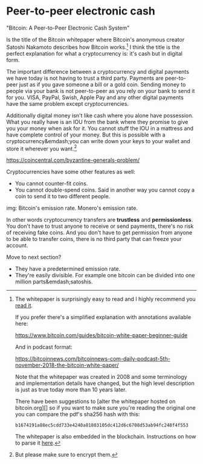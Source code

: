 # Peer-to-peer electronic cash

"Bitcoin: A Peer-to-Peer Electronic Cash System"

Is the title of the Bitcoin whitepaper where Bitcoin's anonymous creator Satoshi Nakamoto describes how Bitcoin works.[^whitepaper] I think the title is the perfect explanation for what a cryptocurrency is: it's cash but in digital form.

The important difference between a cryptocurrency and digital payments we have today is not having to trust a third party. Payments are peer-to-peer just as if you gave someone a bill or a gold coin. Sending money to people via your bank is not peer-to-peer as you rely on your bank to send it for you. VISA, PayPal, Swish, Apple Pay and any other digital payments have the same problem except cryptocurrencies.

Additionally digital money isn't like cash where you alone have possession. What you really have is an IOU from the bank where they promise to give you your money when ask for it. You cannot stuff the IOU in a mattress and have complete control of your money. But this is possible with a cryptocurrency&emdash;you can write down your keys to your wallet and store it wherever you want.[^keys]

<https://coincentral.com/byzantine-generals-problem/>

Cryptocurrencies have some other features as well:

* You cannot counter-fit coins.
* You cannot double-spend coins. Said in another way you cannot copy a coin to send it to two different people.


img: Bitcoin's emission rate. Monero's emission rate.

In other words cryptocurrency transfers are **trustless** and **permissionless**. You don't have to trust anyone to receive or send payments, there's no risk of receiving fake coins. And you don't have to get permission from anyone to be able to transfer coins, there is no third party that can freeze your account.


Move to next section?
* They have a predetermined emission rate.
* They're easily divisible. For example one bitcoin can be divided into one million parts&emdash;satoshis.


[^whitepaper]: The whitepaper is surprisingly easy to read and I highly recommend you [read it][whitepaper].

    If you prefer there's a simplified explanation with annotations available here:

    <https://www.bitcoin.com/guides/bitcoin-white-paper-beginner-guide>

    And in podcast format:

    <https://bitcoinnews.com/bitcoinnews-com-daily-podcast-5th-november-2018-the-bitcoin-white-paper/>

    Note that the whitepaper was created in 2008 and some terminology and implementation details have changed, but the high level description is just as true today more than 10 years later.

    There have been suggestions to [alter the whitepaper hosted on bitcoin.org][] so if you want to make sure you're reading the original one you can compare the pdf's sha256 hash with this:

    `b1674191a88ec5cdd733e4240a81803105dc412d6c6708d53ab94fc248f4f553`

    The whitepaper is also embedded in the blockchain. Instructions on how to parse it [here][whitepaper-blockchain].

[whitepaper]: https://www.bitcoin.com/bitcoin.pdf "Bitcoin: A Peer-to-Peer Electronic Cash System"
[alter-whitepaper]: https://github.com/bitcoin-dot-org/bitcoin.org/issues/1325 "Amendments to the Bitcoin paper"
[whitepaper-blockchain]: https://bitcoin.stackexchange.com/questions/35959/how-is-the-whitepaper-decoded-from-the-blockchain-tx-with-1000x-m-of-n-multisi/35970 "Stackexchange: How is the whitepaper decoded from the blockchain"

[^keys]: But please make sure to encrypt them.


